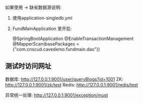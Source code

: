 
如果使用 -> 缺省数据源说明:

1. 使用application-singledb.yml 
2. FundMainApplication 里开启:
 
   @SpringBootApplication
   @EnableTransactionManagement
   @MapperScan(basePackages = {"com.cnscud.cavedemo.fundmain.dao"})


## 测试时访问网址

   数据库: http://127.0.0.1:9001/user/queryBlogs?id=1001
   ZK: http://127.0.0.1:9001/zk/test
   Redis: http://127.0.0.1:9001/redis/test
   
   异常统一处理: http://127.0.0.1:9001/exception/must